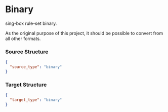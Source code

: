 # Binary

sing-box rule-set binary.

As the original purpose of this project, it should be possible to convert from all other formats.

### Source Structure

```json
{
  "source_type": "binary"
}
```

### Target Structure

```json
{
  "target_type": "binary"
}
```
